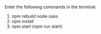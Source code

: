 Enter the following commands in the terminal:
1. npm rebuild node-sass
2. npm install
3. npm start (npm run start)

